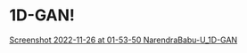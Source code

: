 # 1D-GAN!
[Screenshot 2022-11-26 at 01-53-50 NarendraBabu-U_1D-GAN](https://user-images.githubusercontent.com/17445473/204052216-3d0da855-0e38-4310-ab4a-51900d77ca94.png)
